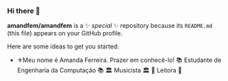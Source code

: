 ### Hi there 👋


**amandfem/amandfem** is a ✨ _special_ ✨ repository because its `README.md` (this file) appears on your GitHub profile.

Here are some ideas to get you started:

- ⚜️Meu nome é Amanda Ferreira. Prazer em conhecê-lo! 
📚 Estudante de Engenharia da Computação 📚
🏛 Musicista 🏛
👾 Leitora 👾



